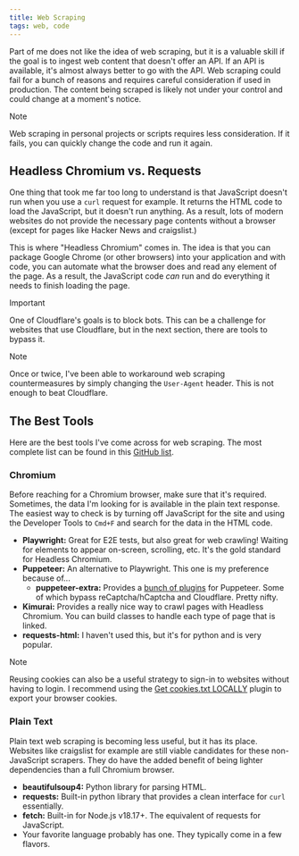 ```yaml
---
title: Web Scraping
tags: web, code
---
```


Part of me does not like the idea of web scraping, but it is a valuable skill if the goal is to ingest web content that doesn't offer an API. If an API is available, it's almost always better to go with the API. Web scraping could fail for a bunch of reasons and requires careful consideration if used in production. The content being scraped is likely not under your control and could change at a moment's notice.

>[!note]
>Web scraping in personal projects or scripts requires less consideration. If it fails, you can quickly change the code and run it again.

## Headless Chromium vs. Requests

One thing that took me far too long to understand is that JavaScript doesn't run when you use a `curl` request for example. It returns the HTML code to load the JavaScript, but it doesn't run anything. As a result, lots of modern websites do not provide the necessary page contents without a browser (except for pages like Hacker News and craigslist.)

This is where "Headless Chromium" comes in. The idea is that you can package Google Chrome (or other browsers) into your application and with code, you can automate what the browser does and read any element of the page. As a result, the JavaScript code *can* run and do everything it needs to finish loading the page.

>[!important]
>One of Cloudflare's goals is to block bots. This can be a challenge for websites that use Cloudflare, but in the next section, there are tools to bypass it.

>[!note]
>Once or twice, I've been able to workaround web scraping countermeasures by simply changing the `User-Agent` header. This is not enough to beat Cloudflare.
## The Best Tools

Here are the best tools I've come across for web scraping. The most complete list can be found in this [GitHub list](https://github.com/stars/ZaneH/lists/scraping-tools).

### Chromium

Before reaching for a Chromium browser, make sure that it's required. Sometimes, the data I'm looking for is available in the plain text response. The easiest way to check is by turning off JavaScript for the site and using the Developer Tools to `Cmd+F` and search for the data in the HTML code.

- **Playwright:** Great for E2E tests, but also great for web crawling! Waiting for elements to appear on-screen, scrolling, etc. It's the gold standard for Headless Chromium.
- **Puppeteer:** An alternative to Playwright. This one is my preference because of...
	- **puppeteer-extra:** Provides a [bunch of plugins](https://github.com/berstend/puppeteer-extra/tree/master/packages/puppeteer-extra) for Puppeteer. Some of which bypass reCaptcha/hCaptcha and Cloudflare. Pretty nifty.
- **Kimurai:** Provides a really nice way to crawl pages with Headless Chromium. You can build classes to handle each type of page that is linked.
- **requests-html:** I haven't used this, but it's for python and is very popular.

>[!note]
>Reusing cookies can also be a useful strategy to sign-in to websites without having to login. I recommend using the [Get cookies.txt LOCALLY](https://chrome.google.com/webstore/detail/get-cookiestxt-locally/cclelndahbckbenkjhflpdbgdldlbecc) plugin to export your browser cookies.
### Plain Text

Plain text web scraping is becoming less useful, but it has its place. Websites like craigslist for example are still viable candidates for these non-JavaScript scrapers. They do have the added benefit of being lighter dependencies than a full Chromium browser.

- **beautifulsoup4:** Python library for parsing HTML.
- **requests:** Built-in python library that provides a clean interface for `curl` essentially.
- **fetch:** Built-in for Node.js v18.17+. The equivalent of requests for JavaScript.
- Your favorite language probably has one. They typically come in a few flavors.
